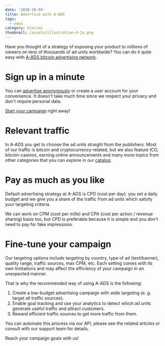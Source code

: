 ```yaml
---
date: '2018-10-04'
title: Advertise with A-ADS
tags:
  - news
category: Stories
thumbnail: /assets/illustration-4-2x.png
---
```

Have you thought of a strategy of exposing your product to millions of viewers on tens of thousands of ad units worldwide? You can do it quite easy with [A-ADS bitcoin advertising network](https://a-ads.com).

# Sign up in a minute

You can [advertise anonymously](https://a-ads.com/campaigns/new) or create a user account for your convenience. It doesn't take much time since we respect your privacy and don't require personal data.

[Start your campaign](https://a-ads.com/campaigns/new) right away! 

# Relevant traffic

In A-ADS you get to choose the ad units straight from the publishers. Most of our traffic is bitcoin and cryptocurrency-related, but we also feature ICO, bitcoin-casinos, earning online announcements and many more topics from other categories that you can explore in our [catalog](https://a-ads.com/catalog). 

# Pay as much as you like

Default advertising strategy at A-ADS is CPD (cost per day): you set a daily budget and we give you a share of the traffic from ad units which satisfy your targeting criteria.

We can work on CPM (cost per mille) and CPA (cost per action / revenue sharing) basis too, but CPD is preferable because it is simple and you don't need to pay for fake impressions.

# Fine-tune your campaign

Our targeting options include targeting by country, type of ad (text/banner), quality range, traffic sources, max CPM, etc. Each setting comes with its own limitations and may affect the efficiency of your campaign in an unexpected manner.

That is why the recommended way of using A-ADS is the following:

1. Create a low-budget advertising campaign with wide targeting (e. g. target all traffic sources).
2. Enable goal tracking and use your analytics to detect which ad units generate useful traffic and attract customers.
3. Reward efficient traffic sources to get more traffic from them.

You can automate this process via our API, please see the related articles or consult with our support team for details.

Reach your campaign goals with us!
